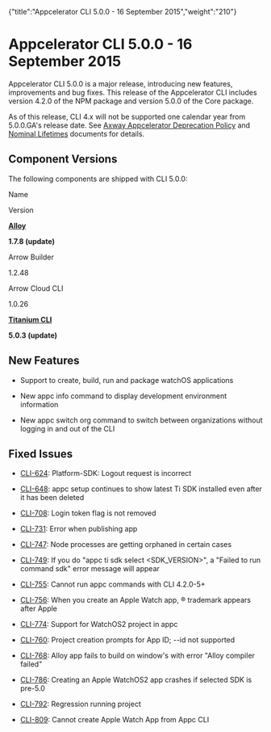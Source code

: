 {"title":"Appcelerator CLI 5.0.0 - 16 September 2015","weight":"210"} 

# Appcelerator CLI 5.0.0 - 16 September 2015

Appcelerator CLI 5.0.0 is a major release, introducing new features, improvements and bug fixes. This release of the Appcelerator CLI includes version 4.2.0 of the NPM package and version 5.0.0 of the Core package.

As of this release, CLI 4.x will not be supported one calendar year from 5.0.0.GA's release date. See [Axway Appcelerator Deprecation Policy](/docs/appc/AMPLIFY_Appcelerator_Services_Overview/Axway_Appcelerator_Deprecation_Policy/) and [Nominal Lifetimes](/docs/appc/AMPLIFY_Appcelerator_Services_Overview/Axway_Appcelerator_Product_Lifecycle/#NominalLifetimes) documents for details.

## Component Versions

The following components are shipped with CLI 5.0.0:

Name

Version

**[Alloy](https://github.com/appcelerator/alloy/releases)**

**1.7.8 (update)**

Arrow Builder

1.2.48

Arrow Cloud CLI

1.0.26

**[Titanium CLI](https://github.com/appcelerator/titanium/releases)**

**5.0.3 (update)**

## New Features

*   Support to create, build, run and package watchOS applications
    
*   New appc info command to display development environment information
    
*   New appc switch org command to switch between organizations without logging in and out of the CLI
    

## Fixed Issues

*   [CLI-624](https://jira.appcelerator.org/browse/CLI-624): Platform-SDK: Logout request is incorrect
    
*   [CLI-648](https://jira.appcelerator.org/browse/CLI-648): appc setup continues to show latest Ti SDK installed even after it has been deleted
    
*   [CLI-708](https://jira.appcelerator.org/browse/CLI-708): Login token flag is not removed
    
*   [CLI-731](https://jira.appcelerator.org/browse/CLI-731): Error when publishing app
    
*   [CLI-747](https://jira.appcelerator.org/browse/CLI-747): Node processes are getting orphaned in certain cases
    
*   [CLI-749](https://jira.appcelerator.org/browse/CLI-749): If you do "appc ti sdk select <SDK\_VERSION>", a "Failed to run command sdk" error message will appear
    
*   [CLI-755](https://jira.appcelerator.org/browse/CLI-755): Cannot run appc commands with CLI 4.2.0-5+
    
*   [CLI-756](https://jira.appcelerator.org/browse/CLI-756): When you create an Apple Watch app, ® trademark appears after Apple
    
*   [CLI-774](https://jira.appcelerator.org/browse/CLI-774): Support for WatchOS2 project in appc
    
*   [CLI-760](https://jira.appcelerator.org/browse/CLI-760): Project creation prompts for App ID; --id not supported
    
*   [CLI-768](https://jira.appcelerator.org/browse/CLI-768): Alloy app fails to build on window's with error "Alloy compiler failed"
    
*   [CLI-786](https://jira.appcelerator.org/browse/CLI-786): Creating an Apple WatchOS2 app crashes if selected SDK is pre-5.0
    
*   [CLI-792](https://jira.appcelerator.org/browse/CLI-792): Regression running project
    
*   [CLI-809](https://jira.appcelerator.org/browse/CLI-809): Cannot create Apple Watch App from Appc CLI